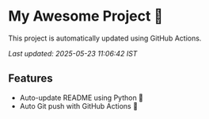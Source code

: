 # My Awesome Project 🚀

This project is automatically updated using GitHub Actions.

_Last updated: 2025-05-23 11:06:42 IST_

## Features
- Auto-update README using Python 🐍
- Auto Git push with GitHub Actions 🤖
